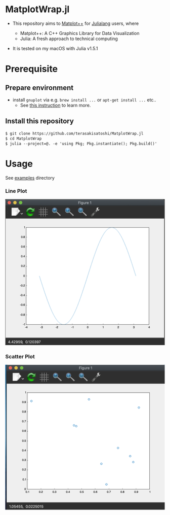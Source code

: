 # MatplotWrap.jl

- This repository aims to [Matplot++](https://github.com/alandefreitas/matplotplusplus) for [Julialang](https://julialang.org/) users, where
  - Matplot++: A C++ Graphics Library for Data Visualization
  - Julia: A fresh approach to technical computing
  
- It is tested on my macOS with Julia v1.5.1

# Prerequisite

## Prepare environment

- install `gnuplot` via e.g. `brew install ...` or `apt-get install ...` etc..
  - See [this instruction](https://github.com/alandefreitas/matplotplusplus#build-from-source) to learn more.

## Install this repository

```console
$ git clone https://github.com/terasakisatoshi/MatplotWrap.jl
$ cd MatplotWrap
$ julia --project=@. -e 'using Pkg; Pkg.instantiate(); Pkg.build()'
```

# Usage

See [examples](examples) directory

### Line Plot

![img](docs/readme_assets/line_plot.png)

### Scatter Plot

![img](docs/readme_assets/scatter_plot.png)


